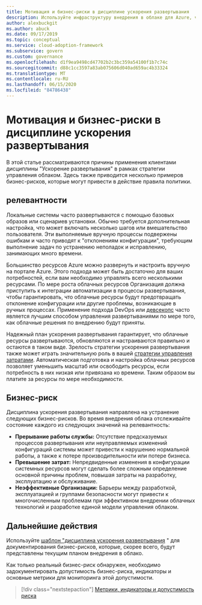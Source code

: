 ```yaml
---
title: Мотивация и бизнес-риски в дисциплине ускорения развертывания
description: Используйте инфраструктуру внедрения в облаке для Azure, чтобы понять бизнес-риски по дисциплине ускорения развертывания, которые можно использовать в стратегии управления.
author: alexbuckgit
ms.author: abuck
ms.date: 09/17/2019
ms.topic: conceptual
ms.service: cloud-adoption-framework
ms.subservice: govern
ms.custom: governance
ms.openlocfilehash: d1f9ea9498cd47702b2c3bc359a54100f1b7c74c
ms.sourcegitcommit: d88c1cc3597a83ab075606d040ad659ac4b33324
ms.translationtype: MT
ms.contentlocale: ru-RU
ms.lasthandoff: 06/15/2020
ms.locfileid: "84786438"
---
```

# <a name="motivations-and-business-risks-in-the-deployment-acceleration-discipline"></a>Мотивация и бизнес-риски в дисциплине ускорения развертывания

В этой статье рассматриваются причины применения клиентами дисциплины "Ускорение развертывания" в рамках стратегии управления облаком. Здесь также приводится несколько примеров бизнес-рисков, которые могут привести в действие правила политики.

## <a name="relevance"></a>релевантности

Локальные системы часто развертываются с помощью базовых образов или сценариев установки. Обычно требуется дополнительная настройка, что может включать несколько шагов или вмешательство пользователя. Эти выполняемые вручную процессы подвержены ошибкам и часто приводят к "отклонениям конфигурации", требующим выполнение задач по устранению неполадок и исправлению, занимающих много времени.

Большинство ресурсов Azure можно развернуть и настроить вручную на портале Azure. Этого подхода может быть достаточно для ваших потребностей, если вам необходимо управлять всего несколькими ресурсами. По мере роста облачных ресурсов Организация должна приступить к интеграции автоматизации в процессы развертывания, чтобы гарантировать, что облачные ресурсы будут предотвращать отклонение конфигурации или другие проблемы, возникающие в ручных процессах. Применение подхода DevOps или [девсекопс](https://www.microsoft.com/devsecops) часто является лучшим способом управления развертываниями по мере того, как облачные решения по внедрению будут приняты.

Надежный план ускорения развертывания гарантирует, что облачные ресурсы развертываются, обновляются и настраиваются правильно и остаются в таком виде. Зрелость стратегии ускорения развертывания также может играть значительную роль в вашей [стратегии управления затратами](../cost-management/index.md). Автоматическая подготовка и настройка облачных ресурсов позволяет уменьшить масштаб или освободить ресурсы, если потребность в них низкая или привязана ко времени. Таким образом вы платите за ресурсы по мере необходимости.

## <a name="business-risk"></a>Бизнес-риск

Дисциплина ускорения развертывания направлена на устранение следующих бизнес-рисков. Во время внедрения облака отслеживайте состояние каждого из следующих значений на релевантность:

- **Прерывание работы службы:** Отсутствие предсказуемых процессов развертывания или неуправляемых изменений конфигураций системы может привести к нарушению нормальной работы, а также к потере производительности или потере бизнеса.
- **Превышение затрат:** Непредвиденные изменения в конфигурации системных ресурсов могут сделать более сложным определение основной причины проблем, повышая затраты на разработку, эксплуатацию и обслуживание.
- **Неэффективные Организации:** Барьеры между разработкой, эксплуатацией и группами безопасности могут привести к многочисленным проблемам при эффективном внедрении облачных технологий и разработке единой модели управления облаком.

## <a name="next-steps"></a>Дальнейшие действия

Используйте [шаблон "дисциплина ускорения развертывания](./template.md) " для документирования бизнес-рисков, которые, скорее всего, будут представлены текущим планом внедрения в облако.

Как только реальный бизнес-риск обнаружен, необходимо задокументировать допустимость бизнес-риска, индикаторы и основные метрики для мониторинга этой допустимости.

> [!div class="nextstepaction"]
> [Метрики, индикаторы и допустимость риска](./metrics-tolerance.md)

